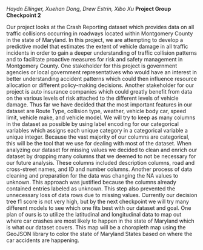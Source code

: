 *Haydn Ellinger, Xuehan Dong, Drew Estrin, Xibo Xu*
**Project Group Checkpoint 2**

Our project looks at the Crash Reporting dataset which provides data on all traffic collisions occurring in roadways located within Montgomery County in the state of Maryland. In this project, we are attempting to develop a predictive model that estimates the extent of vehicle damage in all traffic incidents in order to gain a deeper understanding of traffic collision patterns and to facilitate proactive measures for risk and safety management in Montgomery County.
One stakeholder for this project is government agencies or local government representatives who would have an interest in better understanding accident patterns which could then influence resource allocation or different policy-making decisions. Another stakeholder for our project is auto insurance companies which could greatly benefit from data on the various levels of risk attached to the different levels of vehicle damage.
Thus far we have decided that the most important features in our dataset are Route Type, collision type, weather, vehicle body car, speed limit, vehicle make, and vehicle model. We will try to keep as many columns in the dataset as possible by using label encoding for our categorical variables which assigns each unique category in a categorical variable a unique integer. Because the vast majority of our columns are categorical, this will be the tool that we use for dealing with most of the dataset. 
When analyzing our dataset for missing values we decided to clean and enrich our dataset by dropping many columns that we deemed to not be necessary for our future analysis. These columns included description columns, road and cross-street names, and ID and number columns. Another process of data cleaning and preparation for the data was changing the NA values to unknown. This approach was justified because the columns already contained entries labeled as unknown. This step also prevented the unnecessary loss of data rows due to missing values. Currently our decision tree f1 score is not very high, but by the next checkpoint we will try many different models to see which one fits best with our dataset and goal.
One plan of ours is to utilize the latitudinal and longitudinal data to map out where car crashes are most likely to happen in the state of Maryland which is what our dataset covers. This map will be a choropleth map using the GeoJSON library to color the state of Maryland States based on where the car accidents are happening.
